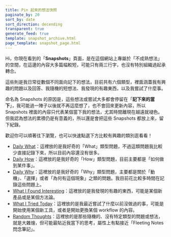 ```yaml
---
title: Pin 起來的想法快照
paginate_by: 20
sort_by: date
sort_direction: decending
transparent: true
generate_feed: true
template: snapshot_archive.html
page_template: snapshot_page.html
---
```


Hi，你現在看到的「**Snapshots**」頁面，是在這個網站上專屬於「不成熟想法」的空間，在這邊的內容大多篇幅較短，可能只有兩三行字，也沒有特別組織過起承轉合。

這些則是我日常從數個不同面向記下的想法，目前共有六個類型，裡面涵蓋我有興趣的問題以及回答、我隨機的短想法、我發現的有趣東西，以及我嘗試了什麼事。

命名為 Snapshots 的原因是，這些想法或嘗試大多都會停留在「**記下來的當下**」，我可能過一陣子以後就不再這麼想了，也不會回來更新內容，所以 Snapshots 裡面的內容只代表某個當下我的想法，尤其時間離現在越遠就褪色。但我認為想法的累積仍是有意義的，所以還是會把這些 Snapshots 都放上來，留下紀錄。

歡迎你可以順著往下瀏覽，也可以快速點選下方比較有興趣的類別逛看看！

- [Daily What](/kinds/daily-what)：這裡放的是我好奇的「What」類型問題，不過這類問題我比較少直接記錄下來，所以目前內容還沒有很多。
- [Daily How](/kinds/daily-how)：這裡放的是我好奇的「How」類型問題，目前主要都是「如何做到某件事」。
- [Daily Why](/kinds/daily-why)：這裡放的是我好奇的「Why」類型問題，主要都是關於「動機」、「選擇」或者「為何有這個現象」之類的問題。我目前花比較多時間在記錄這些問題上。
- [What I Found Interesting](/kinds/what-i-found-interesting/)：這裡放的是我發現的有趣的東西，可能是某個新產品或是某個方法論。
- [What I Tried Today](/kinds/what-i-tried-today/)：這裡放的是我最近嘗試了什麼以前沒做過的事，可能是開始使用某個新工具，或者是開始更換某個 workflow 的內容。
- [Random Thoughts](/kinds/random-thoughts/)：這裡放的是那些隨機的、沒有特定類型的問題或想法，就是大雜燴，但可能最貼近我當下的思考，屬性上有點接近「Fleeting Notes 閃念筆記」。

